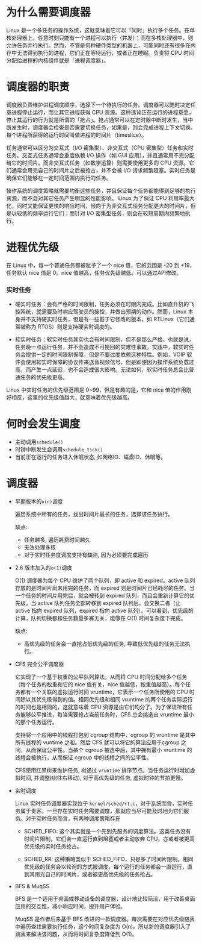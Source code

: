 # 为什么需要调度器

Linux 是一个多任务的操作系统，这就意味着它可以「同时」执行多个任务。在单核处理器上，任意时刻只能有一个进程可以执行（并发）；而在多核处理器中，则允许任务并行执行。然而，不管是何种硬件类型的机器上，可能同时还有很多在内存中无法得到执行的进程，它们正在等待运行，或者正在睡眠。负责将 CPU 时间分配给进程的内核组件就是「进程调度器」。

# 调度器的职责

调度器负责维护进程调度顺序，选择下一个待执行的任务。调度器可以随时决定任意进程停止运行，而让其它进程获得 CPU 资源。这种违背正在运行的进程意愿，停止其运行的行为就是所谓的「抢占」。抢占通常可以在定时器中断时发生，当中断发生时，调度器会检查是否需要切换任务，如果是，则会完成进程上下文切换。每个进程所获得的运行时间叫做进程的时间片（timeslice）。

任务通常可以区分为交互式（I/O 密集型）、非交互式（CPU 密集型）任务和实时任务。交互式任务通常会重度依赖 I/O 操作（如 GUI 应用），并且通常用不完分配给它的时间片。而非交互式任务（如数学运算）则需要使用更多的 CPU 资源。它们通常会用完自己的时间片之后被抢占，并不会被 I/O 请求频繁阻塞。实时任务是确保它们能够在一定时间范围内执行的任务。

操作系统的调度策略就需要均衡这些任务，并且保证每个任务都能得到足够的执行资源，而不会对其它任务产生明显的性能影响。 Linux 为了保证 CPU 利用率最大化，同时又能保证更快的响应时间，倾向于为非交互式任务分配更大的时间片，但是以较低的频率运行它们；而针对 I/O 密集型任务，则会在较短周期内频繁地执行。

# 进程优先级

在 Linux 中，每一个普通任务都被赋予了一个 nice 值，它的范围是 -20 到 +19，任务默认 nice 值是 0。nice 值越高，任务优先级越低。可以通过API修改。

### 实时任务

- 硬实时任务：会有严格的时间限制，任务必须在时限内完成。比如直升机的飞控系统，就需要及时响应驾驶员的操控，并做出预期的动作。然而，Linux 本身并不支持硬实时任务，但是有一些基于它修改的版本，如 RTLinux（它们通常被称为 RTOS）则是支持硬实时调度的。

- 软实时任务：软实时任务其实也会有时间限制，但不是那么严格。也就是说，任务晚一点运行任务，并不会造成不可挽回的灾难性事故。实践中，软实时任务会提供一定的时间限制保障，但是不要过度依赖这种特性。例如，VOIP 软件会使用软实时保障的协议传来送音视频信号，但是即便因为操作系统负载过高，而产生一点延迟，也不会造成很大影响。无论如何，软实时任务总会比普通任务的优先级更高。

Linux 中实时任务的优先级范围是 0~99，但是有趣的是，它和 nice 值的作用刚好相反，这里的优先级值越大，就意味着优先级越高。

# 何时会发生调度

- 主动调用`schedule()`
- 时钟中断发生会调用`schedule_tick()`
- 当前正在运行的任务进入休眠状态, 如网络IO、磁盘IO、休眠等。

# 调度器

- 早期版本的`o(n)`调度

    遍历系统中所有的任务，找出时间片最长的任务，选择该任务执行。

    缺点: 
    
    - 任务越多, 遍历耗费时间越久
    - 无法处理多核
    - 对于实时任务度调度支持有缺陷, 因为必须要完成遍历

- 2.6 版本加入的`o(1)`调度

    O(1) 调度器为每个 CPU 维护了两个队列，即 active 和 expired。active 队列存放的是时间片尚未用完的任务，而 expired 则是时间片已经耗尽的任务。当一个任务的时间片用完后，就会被转到 expired 队列，而且会重新计算它的优先级。当 active 队列任务全部转移到 expired 队列后，会交换二者（让 active 指向 expired 队列，expired 指向 active 队列）。可以看到，优先级的计算，队列切换都和任务数量多寡无关，能够在 O(1) 时间复杂度下完成。

    缺点:

    - 高优先级的任务会一直抢占低优先级的任务, 导致低优先级的任务无法执行。

- CFS 完全公平调度器

    它实现了一个基于权重的公平队列算法，从而将 CPU 时间分配给多个任务（每个任务的权重和它的 nice 值有关，nice 值越低，权重值越高）。每个任务都有一个关联的虚拟运行时间 vruntime，它表示一个任务所使用的 CPU 时间除以其优先级得到的值。相同优先级和相同 vruntime 的两个任务实际运行的时间也是相同的，这就意味着 CPU 资源是由它们均分了。为了保证所有任务能够公平推进，每当需要抢占当前任务时，CFS 总会挑选出 vruntime 最小的那个任务运行。

    支持将一个应用中的线程打包到 cgroup 结构中，cgroup 的 vruntime 是其中所有线程的 vuntime 之和。然后 CFS 就可以将它的算法应用于cgroup 之间，从而保证公平性。当某个 cgroup 被选中后，其中拥有最小 vruntime 的线程会被执行，从而保证 cgroup 中的线程之间的公平性。

    CFS使用红黑树来维护任务, 树通过 `vruntime` 排序节点。当任务运行时增加虚拟时间, 并调整树(往右移动), 对于高优先级的任务, 虚拟时钟的节拍更慢。

- 实时调度

    Linux 实时任务调度器实现位于 `kernel/sched/rt.c`，对于系统而言，实时任务属于贵客，一旦存在实时任务需要调度，那就应当尽可能及时地为它们服务。对于实时任务而言，有两种调度策略存在

    - SCHED_FIFO: 这个其实就是一个先到先服务的调度算法。这类任务没有时间片限制，它们会一直运行直到阻塞或者主动放弃 CPU，亦或者被更高优先级的实时任务抢占。

    - SCHED_RR: 这种策略类似于 SCHED_FIFO，只是多了时间片限制。相同优先级的任务会以轮询的方式被调度，每个运行的任务都会一直运行，直到其用光自己的时间片，或者被更高优先级的任务抢占。

- BFS & MuqSS

    BFS 是一个适用于桌面或移动设备的调度器，设计地比较简洁，用于改善桌面应用的交互性，减小响应时间，提升用户体验。

    MuqSS 是作者后来基于 BFS 改进的一款调度器。每次需要在对应优先级链表中遍历查找需要执行任务，这个时间复杂度为 O(n)。所以新的调度器引入了跳表来解决该问题，从而将时间复杂度降低到 O(1)。

